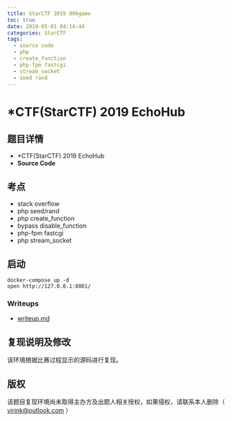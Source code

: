```yaml
---
title: StarCTF 2019 996game
toc: true
date: 2019-05-01 04:14:44
categories: StarCTF
tags:
  - source code
  - php
  - create_function
  - php-fpm fastcgi
  - stream_socket
  - seed rand
---
```


# \*CTF(StarCTF) 2019 EchoHub

## 题目详情

-  *CTF(StarCTF) 2019 EchoHub
- **Source Code**

## 考点

- stack overflow
- php seed/rand
- php create_function
- bypass disable_function
- php-fpm fastcgi
- php stream_socket

## 启动

    docker-compose up -d
    open http://127.0.0.1:8081/

### Writeups

- [writeup.md](writeup.md)


## 复现说明及修改

该环境根据比赛过程显示的源码进行复现。

## 版权

该题目复现环境尚未取得主办方及出题人相关授权，如果侵权，请联系本人删除（ virink@outlook.com ）
